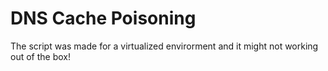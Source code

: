 # DNS Cache Poisoning
The script was made for a virtualized envirorment and it might not working out of the box!
